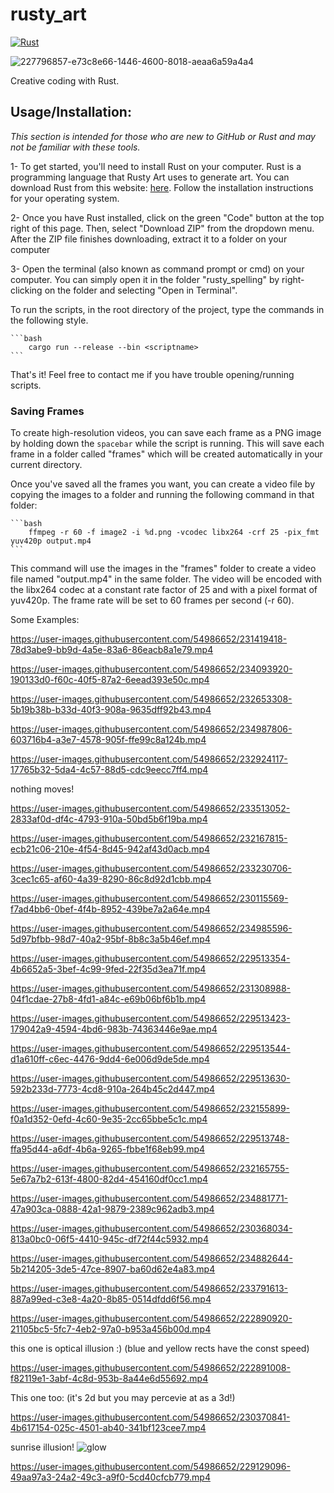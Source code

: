 # rusty_art

[![Rust](https://github.com/altunenes/rusty_art/actions/workflows/rust.yml/badge.svg)](https://github.com/altunenes/rusty_art/actions/workflows/rust.yml)


![227796857-e73c8e66-1446-4600-8018-aeaa6a59a4a4](https://user-images.githubusercontent.com/54986652/227951137-35ab864e-3329-4ef0-a4aa-2347f07296ca.png)

Creative coding with Rust.

## Usage/Installation:

*This section is intended for those who are new to GitHub or Rust and may not be familiar with these tools.*

1- To get started, you'll need to install Rust on your computer. Rust is a programming language that Rusty Art uses to generate art. You can download Rust from this website: [here](https://www.rust-lang.org/tools/install). Follow the installation instructions for your operating system.

2- Once you have Rust installed, click on the green "Code" button at the top right of this page. Then, select "Download ZIP" from the dropdown menu. After the ZIP file finishes downloading, extract it to a folder on your computer

3- Open the terminal (also known as command prompt or cmd) on your computer. You can simply open it in the folder "rusty_spelling" by right-clicking on the folder and selecting "Open in Terminal".


To run the scripts, in the root directory of the project, type the commands in the following style.

    ```bash
        cargo run --release --bin <scriptname>
    ```

That's it! Feel free to contact me if you have trouble opening/running scripts.


### Saving Frames

To create high-resolution videos, you can save each frame as a PNG image by holding down the `spacebar` while the script is running. This will save each frame in a folder called "frames" which will be created automatically in your current directory.


Once you've saved all the frames you want, you can create a video file by copying the images to a folder and running the following command in that folder:

    
    ```bash
        ffmpeg -r 60 -f image2 -i %d.png -vcodec libx264 -crf 25 -pix_fmt yuv420p output.mp4
    ```

This command will use the images in the "frames" folder to create a video file named "output.mp4" in the same folder. The video will be encoded with the libx264 codec at a constant rate factor of 25 and with a pixel format of yuv420p. The frame rate will be set to 60 frames per second (-r 60).


Some Examples:


https://user-images.githubusercontent.com/54986652/231419418-78d3abe9-bb9d-4a5e-83a6-86eacb8a1e79.mp4



https://user-images.githubusercontent.com/54986652/234093920-190133d0-f60c-40f5-87a2-6eead393e50c.mp4



https://user-images.githubusercontent.com/54986652/232653308-5b19b38b-b33d-40f3-908a-9635dff92b43.mp4



https://user-images.githubusercontent.com/54986652/234987806-603716b4-a3e7-4578-905f-ffe99c8a124b.mp4



https://user-images.githubusercontent.com/54986652/232924117-17765b32-5da4-4c57-88d5-cdc9eecc7ff4.mp4


nothing moves!


https://user-images.githubusercontent.com/54986652/233513052-2833af0d-df4c-4793-910a-50bd5b6f19ba.mp4


https://user-images.githubusercontent.com/54986652/232167815-ecb21c06-210e-4f54-8d45-942af43d0acb.mp4



https://user-images.githubusercontent.com/54986652/233230706-3cec1c65-af60-4a39-8290-86c8d92d1cbb.mp4



https://user-images.githubusercontent.com/54986652/230115569-f7ad4bb6-0bef-4f4b-8952-439be7a2a64e.mp4



https://user-images.githubusercontent.com/54986652/234985596-5d97bfbb-98d7-40a2-95bf-8b8c3a5b46ef.mp4


https://user-images.githubusercontent.com/54986652/229513354-4b6652a5-3bef-4c99-9fed-22f35d3ea71f.mp4

https://user-images.githubusercontent.com/54986652/231308988-04f1cdae-27b8-4fd1-a84c-e69b06bf6b1b.mp4


https://user-images.githubusercontent.com/54986652/229513423-179042a9-4594-4bd6-983b-74363446e9ae.mp4


https://user-images.githubusercontent.com/54986652/229513544-d1a610ff-c6ec-4476-9dd4-6e006d9de5de.mp4



https://user-images.githubusercontent.com/54986652/229513630-592b233d-7773-4cd8-910a-264b45c2d447.mp4


https://user-images.githubusercontent.com/54986652/232155899-f0a1d352-0efd-4c60-9e35-2cc65bbe5c1c.mp4



https://user-images.githubusercontent.com/54986652/229513748-ffa95d44-a6df-4b6a-9265-fbbe1f68eb99.mp4


https://user-images.githubusercontent.com/54986652/232165755-5e67a7b2-613f-4800-82d4-454160df0cc1.mp4



https://user-images.githubusercontent.com/54986652/234881771-47a903ca-0888-42a1-9879-2389c962adb3.mp4



https://user-images.githubusercontent.com/54986652/230368034-813a0bc0-06f5-4410-945c-df72f44c5932.mp4


https://user-images.githubusercontent.com/54986652/234882644-5b214205-3de5-47ce-8907-ba60d62e4a83.mp4


https://user-images.githubusercontent.com/54986652/233791613-887a99ed-c3e8-4a20-8b85-0514dfdd6f56.mp4


https://user-images.githubusercontent.com/54986652/222890920-21105bc5-5fc7-4eb2-97a0-b953a456b00d.mp4


this one is optical illusion :) (blue and yellow rects have the const speed)

https://user-images.githubusercontent.com/54986652/222891008-f82119e1-3abf-4c8d-953b-8a44e6d55692.mp4


This one too: (it's 2d but you may percevie at as a 3d!)

https://user-images.githubusercontent.com/54986652/230370841-4b617154-025c-4501-ab40-341bf123cee7.mp4

sunrise illusion!
![glow](https://user-images.githubusercontent.com/54986652/233481553-5dd564bb-4930-473b-b374-a7227ef16698.png)


https://user-images.githubusercontent.com/54986652/229129096-49aa97a3-24a2-49c3-a9f0-5cd40cfcb779.mp4





